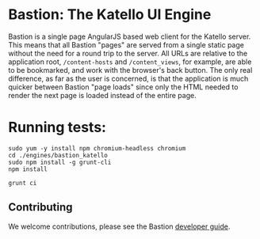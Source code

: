 # Bastion: The Katello UI Engine #

Bastion is a single page AngularJS based web client for the Katello server. This means that all Bastion "pages" are served from a single static page without the need for a round trip to the server.
All URLs are relative to the application root, `/content-hosts` and `/content_views`, for example, are able to be bookmarked, and work with the browser's back button.
The only real difference, as far as the user is concerned, is that the application is much quicker between Bastion "page loads" since only the HTML needed to render the next page is loaded instead of the entire page.

# Running tests:

```
sudo yum -y install npm chromium-headless chromium
cd ./engines/bastion_katello
sudo npm install -g grunt-cli
npm install
```

```
grunt ci
```


## Contributing ##
We welcome contributions, please see the Bastion [developer guide](https://github.com/Katello/bastion/blob/master/README.md).
